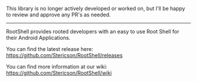 This library is no longer actively developed or worked on, but I'll be happy to review and approve any PR's as needed.

----------------------------------------------------------------------------------------------------------------

RootShell provides rooted developers with an easy to use Root Shell for their Android Applications.

You can find the latest release here: https://github.com/Stericson/RootShell/releases

You can find more information at our wiki: https://github.com/Stericson/RootShell/wiki
